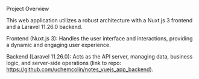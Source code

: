 Project Overview

This web application utilizes a robust architecture with a Nuxt.js 3 frontend and a Laravel 11.26.0 backend.

Frontend (Nuxt.js 3): Handles the user interface and interactions, providing a dynamic and engaging user experience.

Backend (Laravel 11.26.0): Acts as the API server, managing data, business logic, and server-side operations (link to repo: https://github.com/uchemcolin/notes_vuejs_app_backend).
